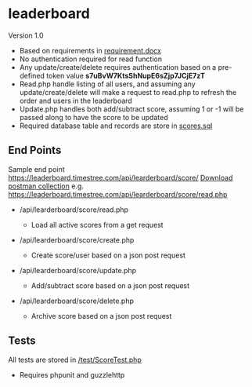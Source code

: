 # leaderboard

Version 1.0

- Based on requirements in [requirement.docx](requirement.docx)
- No authentication required for read function
- Any update/create/delete requires authentication based on a pre-defined token value __s7uBvW7KtsShNupE6sZjp7JCjE7zT__
- Read.php handle listing of all users, and assuming any update/create/delete will make a request to read.php to refresh the order and users in the leaderboard
- Update.php handles both add/subtract score, assuming 1 or -1 will be passed along to have the score to be updated
- Required database table and records are store in [scores.sql](scores.sql)

## End Points ##
Sample end point https://leaderboard.timestree.com/api/learderboard/score/
[Download postman collection](leaderboard_api.postman_collection.json)
e.g. https://leaderboard.timestree.com/api/learderboard/score/read.php

- /api/learderboard/score/read.php
    - Load all active scores from a get request

- /api/learderboard/score/create.php
    - Create score/user based on a json post request

- /api/learderboard/score/update.php
    - Add/subtract score based on a json post request

- /api/learderboard/score/delete.php
    - Archive score based on a json post request

## Tests ##
All tests are stored in [/test/ScoreTest.php](test/ScoreTest.php) 
- Requires phpunit and guzzlehttp

